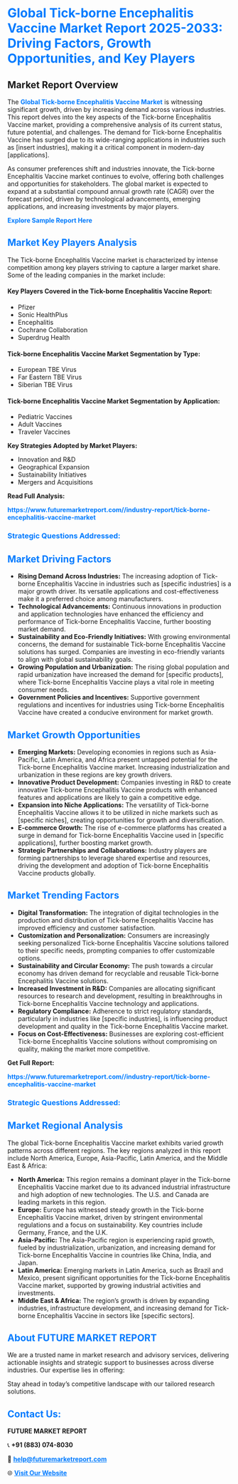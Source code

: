 <h1 style="color: #007BFF;">Global Tick-borne Encephalitis Vaccine Market Report 2025-2033: Driving Factors, Growth Opportunities, and Key Players</h1>

<section id="overview">
<h2>Market Report Overview</h2>
<p>The <a href="https://www.futuremarketreport.com//industry-report/tick-borne-encephalitis-vaccine-market" style="color: #007BFF; text-decoration: none;"><strong>Global Tick-borne Encephalitis Vaccine Market</strong></a> is witnessing significant growth, driven by increasing demand across various industries. This report delves into the key aspects of the Tick-borne Encephalitis Vaccine market, providing a comprehensive analysis of its current status, future potential, and challenges. The demand for Tick-borne Encephalitis Vaccine has surged due to its wide-ranging applications in industries such as [insert industries], making it a critical component in modern-day [applications].</p>
<p>As consumer preferences shift and industries innovate, the Tick-borne Encephalitis Vaccine market continues to evolve, offering both challenges and opportunities for stakeholders. The global market is expected to expand at a substantial compound annual growth rate (CAGR) over the forecast period, driven by technological advancements, emerging applications, and increasing investments by major players.</p>
</section>

<section id="overview">
<p><a href="https://www.futuremarketreport.com//request-sample/reportId=64621" style="color: #007BFF; text-decoration: none;"><strong>Explore Sample Report Here</strong></a></p>
</section>

<section id="key-players">
<h2 style="color: #007BFF;">Market Key Players Analysis</h2>
<p>The Tick-borne Encephalitis Vaccine market is characterized by intense competition among key players striving to capture a larger market share. Some of the leading companies in the market include:</p>
<h4>Key Players Covered in the Tick-borne Encephalitis Vaccine Report:</h4>
<ul><li>Pfizer</li><li>Sonic HealthPlus</li><li>Encephalitis</li><li>Cochrane Collaboration</li><li>Superdrug Health</li></ul>
<h4>Tick-borne Encephalitis Vaccine Market Segmentation by Type:</h4>
<ul><li>European TBE Virus</li><li>Far Eastern TBE Virus</li><li>Siberian TBE Virus</li></ul>

<h4>Tick-borne Encephalitis Vaccine Market Segmentation by Application:</h4>
<ul><li>Pediatric Vaccines</li><li>Adult Vaccines</li><li>Traveler Vaccines</li></ul>
<p><strong>Key Strategies Adopted by Market Players:</strong></p>
<ul>
<li>Innovation and R&D</li>
<li>Geographical Expansion</li>
<li>Sustainability Initiatives</li>
<li>Mergers and Acquisitions</li>
</ul>
</section>

<section>
<p><strong>Read Full Analysis: </strong></p><a href="https://www.futuremarketreport.com//industry-report/tick-borne-encephalitis-vaccine-market" style="color: #007BFF; text-decoration: none;"><strong>https://www.futuremarketreport.com//industry-report/tick-borne-encephalitis-vaccine-market</strong></a>
<h3 style="color: #007BFF;">Strategic Questions Addressed:</h3>
</section>

<section id="driving-factors">
<h2 style="color: #007BFF;">Market Driving Factors</h2>
<ul>
<li><strong>Rising Demand Across Industries:</strong> The increasing adoption of Tick-borne Encephalitis Vaccine in industries such as [specific industries] is a major growth driver. Its versatile applications and cost-effectiveness make it a preferred choice among manufacturers.</li>
<li><strong>Technological Advancements:</strong> Continuous innovations in production and application technologies have enhanced the efficiency and performance of Tick-borne Encephalitis Vaccine, further boosting market demand.</li>
<li><strong>Sustainability and Eco-Friendly Initiatives:</strong> With growing environmental concerns, the demand for sustainable Tick-borne Encephalitis Vaccine solutions has surged. Companies are investing in eco-friendly variants to align with global sustainability goals.</li>
<li><strong>Growing Population and Urbanization:</strong> The rising global population and rapid urbanization have increased the demand for [specific products], where Tick-borne Encephalitis Vaccine plays a vital role in meeting consumer needs.</li>
<li><strong>Government Policies and Incentives:</strong> Supportive government regulations and incentives for industries using Tick-borne Encephalitis Vaccine have created a conducive environment for market growth.</li>
</ul>
</section>

<section id="growth-opportunities">
<h2 style="color: #007BFF;">Market Growth Opportunities</h2>
<ul>
<li><strong>Emerging Markets:</strong> Developing economies in regions such as Asia-Pacific, Latin America, and Africa present untapped potential for the Tick-borne Encephalitis Vaccine market. Increasing industrialization and urbanization in these regions are key growth drivers.</li>
<li><strong>Innovative Product Development:</strong> Companies investing in R&D to create innovative Tick-borne Encephalitis Vaccine products with enhanced features and applications are likely to gain a competitive edge.</li>
<li><strong>Expansion into Niche Applications:</strong> The versatility of Tick-borne Encephalitis Vaccine allows it to be utilized in niche markets such as [specific niches], creating opportunities for growth and diversification.</li>
<li><strong>E-commerce Growth:</strong> The rise of e-commerce platforms has created a surge in demand for Tick-borne Encephalitis Vaccine used in [specific applications], further boosting market growth.</li>
<li><strong>Strategic Partnerships and Collaborations:</strong> Industry players are forming partnerships to leverage shared expertise and resources, driving the development and adoption of Tick-borne Encephalitis Vaccine products globally.</li>
</ul>
</section>

<section id="trending-factors">
<h2 style="color: #007BFF;">Market Trending Factors</h2>
<ul>
<li><strong>Digital Transformation:</strong> The integration of digital technologies in the production and distribution of Tick-borne Encephalitis Vaccine has improved efficiency and customer satisfaction.</li>
<li><strong>Customization and Personalization:</strong> Consumers are increasingly seeking personalized Tick-borne Encephalitis Vaccine solutions tailored to their specific needs, prompting companies to offer customizable options.</li>
<li><strong>Sustainability and Circular Economy:</strong> The push towards a circular economy has driven demand for recyclable and reusable Tick-borne Encephalitis Vaccine solutions.</li>
<li><strong>Increased Investment in R&D:</strong> Companies are allocating significant resources to research and development, resulting in breakthroughs in Tick-borne Encephalitis Vaccine technology and applications.</li>
<li><strong>Regulatory Compliance:</strong> Adherence to strict regulatory standards, particularly in industries like [specific industries], is influencing product development and quality in the Tick-borne Encephalitis Vaccine market.</li>
<li><strong>Focus on Cost-Effectiveness:</strong> Businesses are exploring cost-efficient Tick-borne Encephalitis Vaccine solutions without compromising on quality, making the market more competitive.</li>
</ul>
</section>

<section>
<p><strong>Get Full Report: </strong></p><a href="https://www.futuremarketreport.com//industry-report/tick-borne-encephalitis-vaccine-market" style="color: #007BFF; text-decoration: none;"><strong>https://www.futuremarketreport.com//industry-report/tick-borne-encephalitis-vaccine-market</strong></a>
<h3 style="color: #007BFF;">Strategic Questions Addressed:</h3>
</section>


<section id="regional-analysis">
<h2 style="color: #007BFF;">Market Regional Analysis</h2>
<p>The global Tick-borne Encephalitis Vaccine market exhibits varied growth patterns across different regions. The key regions analyzed in this report include North America, Europe, Asia-Pacific, Latin America, and the Middle East & Africa:</p>
<ul>
<li><strong>North America:</strong> This region remains a dominant player in the Tick-borne Encephalitis Vaccine market due to its advanced industrial infrastructure and high adoption of new technologies. The U.S. and Canada are leading markets in this region.</li>
<li><strong>Europe:</strong> Europe has witnessed steady growth in the Tick-borne Encephalitis Vaccine market, driven by stringent environmental regulations and a focus on sustainability. Key countries include Germany, France, and the U.K.</li>
<li><strong>Asia-Pacific:</strong> The Asia-Pacific region is experiencing rapid growth, fueled by industrialization, urbanization, and increasing demand for Tick-borne Encephalitis Vaccine in countries like China, India, and Japan.</li>
<li><strong>Latin America:</strong> Emerging markets in Latin America, such as Brazil and Mexico, present significant opportunities for the Tick-borne Encephalitis Vaccine market, supported by growing industrial activities and investments.</li>
<li><strong>Middle East & Africa:</strong> The region’s growth is driven by expanding industries, infrastructure development, and increasing demand for Tick-borne Encephalitis Vaccine in sectors like [specific sectors].</li>
</ul>
</section>

<footer>
<h2 style="color: #007BFF;">About FUTURE MARKET REPORT</h2>
<p>We are a trusted name in market research and advisory services, delivering actionable insights and strategic support to businesses across diverse industries. Our expertise lies in offering:</p>

<p>Stay ahead in today’s competitive landscape with our tailored research solutions.</p>

<h2 style="color: #007BFF;">Contact Us:</h2>
<p><strong>FUTURE MARKET REPORT</strong></p>
<p>📞 <strong>+91 (883) 074-8030</strong></p>
<p>📧 <strong><a href="mailto:help@futuremarketreport.com" style="color: #007BFF;">help@futuremarketreport.com</a></strong></p>
<p>🌐 <strong><a href="https://www.futuremarketreport.com/" style="color: #007BFF;">Visit Our Website</a></strong></p>
</footer>